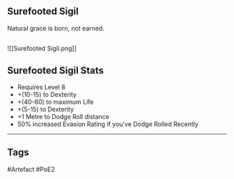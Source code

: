 ## Surefooted Sigil
Natural grace is born, not earned.
##
![[Surefooted Sigil.png]]
## Surefooted Sigil Stats
- Requires Level 8
- +(10-15) to Dexterity
- +(40-60) to maximum Life
- +(5-15) to Dexterity
- +1 Metre to Dodge Roll distance
- 50% increased Evasion Rating if you've Dodge Rolled Recently


---
## Tags
#Artefact
#PoE2